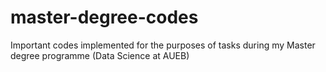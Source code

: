 # master-degree-codes
Important codes implemented for the purposes of tasks during my Master degree programme (Data Science at AUEB)
